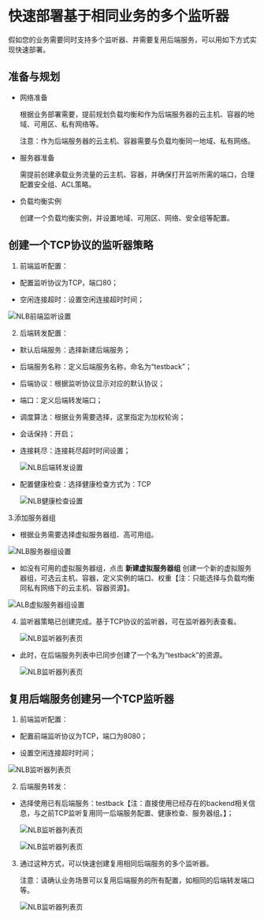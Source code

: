 # 快速部署基于相同业务的多个监听器

假如您的业务需要同时支持多个监听器、并需要复用后端服务，可以用如下方式实现快速部署。

## 准备与规划

- 网络准备

	根据业务部署需要，提前规划负载均衡和作为后端服务器的云主机、容器的地域、可用区、私有网络等。
	
	注意：作为后端服务器的云主机、容器需要与负载均衡同一地域、私有网络。

- 服务器准备

	需提前创建承载业务流量的云主机、容器，并确保打开监听所需的端口，合理配置安全组、ACL策略。

- 负载均衡实例

	创建一个负载均衡实例，并设置地域、可用区、网络、安全组等配置。

## 创建一个TCP协议的监听器策略

1. 前端监听配置：
	
- 配置监听协议为TCP，端口80；

- 空闲连接超时：设置空闲连接超时时间；

![NLB前端监听设置](../../../../image/Networking/NLB/NLB-ML-Listener.png)

2. 后端转发配置：
	
- 默认后端服务：选择新建后端服务；

- 后端服务名称：定义后端服务名称，命名为“testback”；

- 后端协议：根据监听协议显示对应的默认协议；

- 端口：定义后端转发端口；

- 调度算法：根据业务需要选择，这里指定为加权轮询；

- 会话保持：开启；

- 连接耗尽：连接耗尽超时时间设置；

	![NLB后端转发设置](../../../../image/Networking/NLB/NLB-ML-Backend.png)

- 配置健康检查：选择健康检查方式为：TCP

	![NLB健康检查设置](../../../../image/Networking/NLB/NLB-ML-Health.png)

3.添加服务器组

- 根据业务需要选择虚拟服务器组、高可用组。

![NLB服务器组设置](../../../../image/Networking/NLB/NLB-ML-TG.png)

- 如没有可用的虚拟服务器组，点击 **新建虚拟服务器组** 创建一个新的虚拟服务器组，可选云主机、容器，定义实例的端口、权重【注：只能选择与负载均衡同私有网络下的云主机、容器资源】。

![ALB虚拟服务器组设置](../../../../image/Networking/NLB/NLB-084.png)

4. 监听器策略已创建完成。基于TCP协议的监听器，可在监听器列表查看。

	![NLB监听器列表页](../../../../image/Networking/NLB/NLB-ML-Listenerlist.png)

- 此时，在后端服务列表中已同步创建了一个名为“testback”的资源。

	![NLB监听器列表页](../../../../image/Networking/NLB/NLB-ML-Backlist.png)

## 复用后端服务创建另一个TCP监听器

1. 前端监听配置：

- 配置前端监听协议为TCP，端口为8080；

- 设置空闲连接超时时间；

![NLB监听器列表页](../../../../image/Networking/NLB/NLB-ML-Listener2.png)

2. 后端服务转发：

- 选择使用已有后端服务：testback【注：直接使用已经存在的backend相关信息，与之前TCP监听复用同一后端服务配置、健康检查、服务器组。】；

	![NLB监听器列表页](../../../../image/Networking/NLB/NLB-ML-Backend2.png)

	![NLB监听器列表页](../../../../image/Networking/NLB/NLB-ML-TG2.png)

3. 通过这种方式，可以快速创建复用相同后端服务的多个监听器。

	注意：请确认业务场景可以复用后端服务的所有配置，如相同的后端转发端口等。

	![NLB监听器列表页](../../../../image/Networking/NLB/NLB-ML-List.png)
